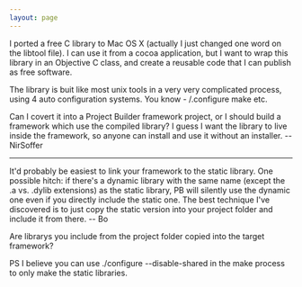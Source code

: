 ```yaml
---
layout: page
---
```


I ported a free C library to Mac OS X (actually I just changed one word on the libtool file). I can use it from a cocoa application, but I want to wrap this library in an Objective C class, and create a reusable code that I can publish as free software.

The library is buit like most unix tools in a very very complicated process, using 4 auto configuration systems. You know - /.configure make etc. 

Can I covert it into a Project Builder framework project, or I should build a framework which use the compiled library? I guess I want the library to live inside the framework, so anyone can install and use it without an installer. --NirSoffer

----

It'd probably be easiest to link your framework to the static library.  One possible hitch: if there's a dynamic library with the same name (except the .a vs. .dylib extensions) as the static library, PB will silently use the dynamic one even if you directly include the static one.  The best technique I've discovered is to just copy the static version into your project folder and include it from there. -- Bo

Are librarys you include from the project folder copied into the target framework?

PS  I believe you can use ./configure --disable-shared in the make process to only make the static libraries.
